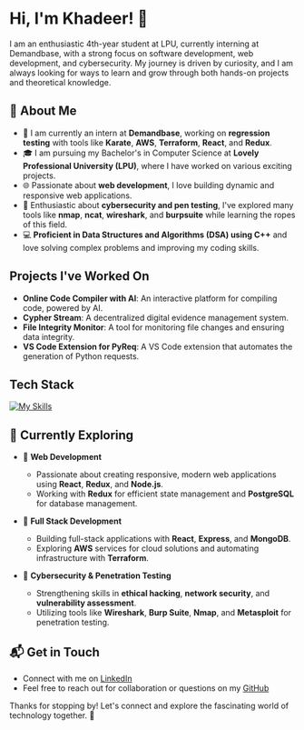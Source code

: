 # Hi, I'm Khadeer! 👋

I am an enthusiastic 4th-year student at LPU, currently interning at Demandbase, with a strong focus on software development, web development, and cybersecurity. My journey is driven by curiosity, and I am always looking for ways to learn and grow through both hands-on projects and theoretical knowledge.

## 🚀 About Me

- 🔭 I am currently an intern at **Demandbase**, working on **regression testing** with tools like **Karate**, **AWS**, **Terraform**, **React**, and **Redux**.
- 🎓 I am pursuing my Bachelor's in Computer Science at **Lovely Professional University (LPU)**, where I have worked on various exciting projects.
- 🌐 Passionate about **web development**, I love building dynamic and responsive web applications.
- 🔐 Enthusiastic about **cybersecurity and pen testing**, I've explored many tools like **nmap**, **ncat**, **wireshark**, and **burpsuite** while learning the ropes of this field.
- 💻 **Proficient in Data Structures and Algorithms (DSA) using C++** and love solving complex problems and improving my coding skills.

## Projects I've Worked On
- **Online Code Compiler with AI**: An interactive platform for compiling code, powered by AI.
- **Cypher Stream**: A decentralized digital evidence management system.
- **File Integrity Monitor**: A tool for monitoring file changes and ensuring data integrity.
- **VS Code Extension for PyReq**: A VS Code extension that automates the generation of Python requests.

## Tech Stack
[![My Skills](https://skillicons.dev/icons?i=js,react,aws,terraform,redux,python,java)](https://skillicons.dev)

## 🌱 Currently Exploring

- 🚀 **Web Development**
  - Passionate about creating responsive, modern web applications using **React**, **Redux**, and **Node.js**.
  - Working with **Redux** for efficient state management and **PostgreSQL** for database management.

- 🚀 **Full Stack Development**
  - Building full-stack applications with **React**, **Express**, and **MongoDB**.
  - Exploring **AWS** services for cloud solutions and automating infrastructure with **Terraform**.

- 🔐 **Cybersecurity & Penetration Testing**
  - Strengthening skills in **ethical hacking**, **network security**, and **vulnerability assessment**.
  - Utilizing tools like **Wireshark**, **Burp Suite**, **Nmap**, and **Metasploit** for penetration testing.

## 📬 Get in Touch

- Connect with me on [LinkedIn](https://www.linkedin.com/in/khadeer369/)
- Feel free to reach out for collaboration or questions on my [GitHub](https://github.com/khadeerthewizard)

Thanks for stopping by! Let's connect and explore the fascinating world of technology together. 🚀
